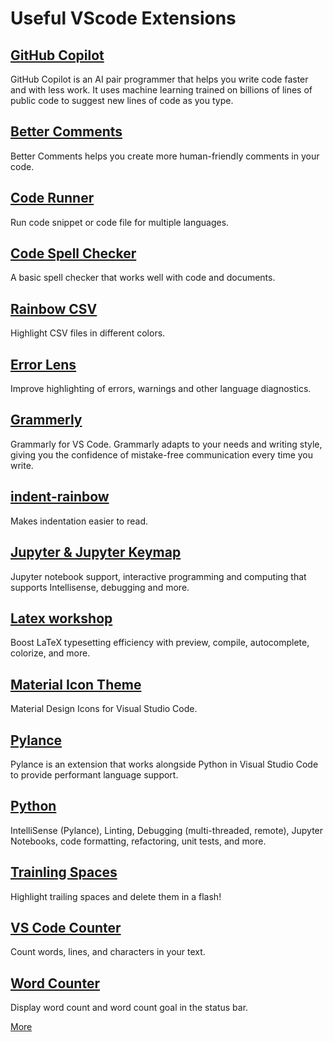 # Useful VScode Extensions

## [GitHub Copilot](https://marketplace.visualstudio.com/items?itemName=GitHub.copilot)
GitHub Copilot is an AI pair programmer that helps you write code faster and with less work. It uses machine learning trained on billions of lines of public code to suggest new lines of code as you type.

## [Better Comments](https://marketplace.visualstudio.com/items?itemName=aaron-bond.better-comments)
Better Comments helps you create more human-friendly comments in your code.

## [Code Runner](https://marketplace.visualstudio.com/items?itemName=formulahendry.code-runner)
Run code snippet or code file for multiple languages.

## [Code Spell Checker](https://marketplace.visualstudio.com/items?itemName=streetsidesoftware.code-spell-checker)
A basic spell checker that works well with code and documents.

## [Rainbow CSV](https://marketplace.visualstudio.com/items?itemName=mechatroner.rainbow-csv)
Highlight CSV files in different colors.

## [Error Lens](https://marketplace.visualstudio.com/items?itemName=usernamehw.errorlens)
Improve highlighting of errors, warnings and other language diagnostics.

## [Grammerly](https://marketplace.visualstudio.com/items?itemName=znck.grammarly)
Grammarly for VS Code. Grammarly adapts to your needs and writing style, giving you the confidence of mistake-free communication every time you write.

## [indent-rainbow](https://marketplace.visualstudio.com/items?itemName=oderwat.indent-rainbow)
Makes indentation easier to read.

## [Jupyter & Jupyter Keymap](https://marketplace.visualstudio.com/items?itemName=ms-toolsai.jupyter)
Jupyter notebook support, interactive programming and computing that supports Intellisense, debugging and more.

## [Latex workshop](https://marketplace.visualstudio.com/items?itemName=James-Yu.latex-workshop)
Boost LaTeX typesetting efficiency with preview, compile, autocomplete, colorize, and more.

## [Material Icon Theme](https://marketplace.visualstudio.com/items?itemName=PKief.material-icon-theme)
Material Design Icons for Visual Studio Code.

## [Pylance](https://marketplace.visualstudio.com/items?itemName=ms-python.vscode-pylance)
Pylance is an extension that works alongside Python in Visual Studio Code to provide performant language support.

## [Python](https://marketplace.visualstudio.com/items?itemName=ms-python.python)
IntelliSense (Pylance), Linting, Debugging (multi-threaded, remote), Jupyter Notebooks, code formatting, refactoring, unit tests, and more.

## [Trainling Spaces](https://marketplace.visualstudio.com/items?itemName=shardulm94.trailing-spaces)
Highlight trailing spaces and delete them in a flash!

## [VS Code Counter](https://marketplace.visualstudio.com/items?itemName=uctakeoff.vscode-counter)
Count words, lines, and characters in your text.

## [Word Counter](https://marketplace.visualstudio.com/items?itemName=ms-vscode.wordcount)
Display word count and word count goal in the status bar.

[More](https://marketplace.visualstudio.com/search?target=VSCode&category=All%20categories&sortBy=Installs)
